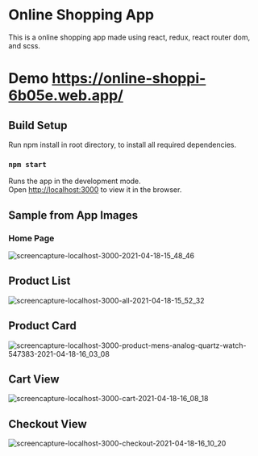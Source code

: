 # Online Shopping App
This is a online shopping app made using react, redux, react router dom, and scss.

# Demo https://online-shoppi-6b05e.web.app/
## Build Setup

Run npm install in root directory, to install all required dependencies.
### `npm start`

Runs the app in the development mode.\
Open [http://localhost:3000](http://localhost:3000) to view it in the browser.


## Sample from App Images
### Home Page
![screencapture-localhost-3000-2021-04-18-15_48_46](https://user-images.githubusercontent.com/60102012/115146058-a70d4700-a05d-11eb-92ff-d2a8c22a61c4.png)

## Product List 
![screencapture-localhost-3000-all-2021-04-18-15_52_32](https://user-images.githubusercontent.com/60102012/115146229-44687b00-a05e-11eb-8d0c-d7dada0b57e0.png)

## Product Card
![screencapture-localhost-3000-product-mens-analog-quartz-watch-547383-2021-04-18-16_03_08](https://user-images.githubusercontent.com/60102012/115146547-9bbb1b00-a05f-11eb-985a-c70509db0843.png)

## Cart View
![screencapture-localhost-3000-cart-2021-04-18-16_08_18](https://user-images.githubusercontent.com/60102012/115146715-53e8c380-a060-11eb-9b50-8a293c114167.png)

## Checkout View
![screencapture-localhost-3000-checkout-2021-04-18-16_10_20](https://user-images.githubusercontent.com/60102012/115146766-9ad6b900-a060-11eb-9a82-1fa940d2500e.png)
